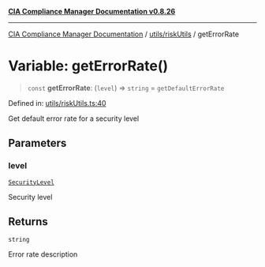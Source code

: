 [**CIA Compliance Manager Documentation v0.8.26**](../../../README.md)

***

[CIA Compliance Manager Documentation](../../../modules.md) / [utils/riskUtils](../README.md) / getErrorRate

# Variable: getErrorRate()

> `const` **getErrorRate**: (`level`) => `string` = `getDefaultErrorRate`

Defined in: [utils/riskUtils.ts:40](https://github.com/Hack23/cia-compliance-manager/blob/168f1311621722afef33b264085d8ac99d4a3213/src/utils/riskUtils.ts#L40)

Get default error rate for a security level

## Parameters

### level

[`SecurityLevel`](../../../types/cia/type-aliases/SecurityLevel.md)

Security level

## Returns

`string`

Error rate description
